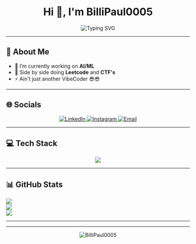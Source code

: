 <h1 align="center">Hi 👋, I'm BilliPaul0005</h1>
<p align="center">
  <img src="https://readme-typing-svg.demolab.com?font=Fira+Code&weight=700&size=28&duration=3000&pause=1000&color=1BC6D7&vCenter=true&width=600&height=60&lines=AI%2FML+Explorer;LeetCode+%26+CTF+Addict;Not+Just+Another+VibeCoder+%F0%9F%98%8E%F0%9F%98%8E" alt="Typing SVG" />
</p>

---

## 💫 About Me

- 🔭 I’m currently working on **AI/ML**
- 🌱 Side by side doing **Leetcode** and **CTF's**
- ⚡ Ain't just another VibeCoder 😎😎

---

## 🌐 Socials
<p align="center">
  <a href="https://linkedin.com/in/vivekrjha1981" target="_blank">
    <img src="https://img.shields.io/badge/LinkedIn-%230077B5.svg?style=for-the-badge&logo=linkedin&logoColor=white" alt="LinkedIn"/>
  </a>
  <a href="https://instagram.com/vvk_ahj" target="_blank">
    <img src="https://img.shields.io/badge/Instagram-%23E4405F.svg?style=for-the-badge&logo=Instagram&logoColor=white" alt="Instagram"/>
  </a>
  <a href="mailto:vivekahj5002@gmail.com">
    <img src="https://img.shields.io/badge/Email-D14836?style=for-the-badge&logo=gmail&logoColor=white" alt="Email"/>
  </a>
</p>

---

## 💻 Tech Stack
<p align="center"> 
  <a href="https://skillicons.dev">
    <img src="https://skillicons.dev/icons?i=c,cs,cpp,css,java,go,js,kotlin,swift,ruby,bash,ps,py,solidity,ts,react,nextjs,nestjs,angular,vite,redux,flutter,nodejs,mongodb,mysql,postgres,firebase,supabase,nginx,jenkins,git,github,gitlab,docker,postman,vercel,render,oracle,dotnet,expo,ejs,flask,jwt,opencv,npm,radixui,web3js,numpy,pandas,pytorch,tensorflow&perline=15" />
  </a>
</p>

---

## 📊 GitHub Stats

![](https://github-readme-stats.vercel.app/api?username=BilliPaul0005&theme=aura&hide_border=false&include_all_commits=true&count_private=true)<br/>
![](https://nirzak-streak-stats.vercel.app/?user=BilliPaul0005&theme=aura&hide_border=false)<br/>
![](https://github-readme-stats.vercel.app/api/top-langs/?username=BilliPaul0005&theme=aura&hide_border=false&include_all_commits=true&count_private=true&layout=compact)

---

---

<p align="center">
  <img src="https://komarev.com/ghpvc/?username=BilliPaul0005&label=Profile%20views&color=0e75b6&style=flat" alt="BilliPaul0005" />
</p>
